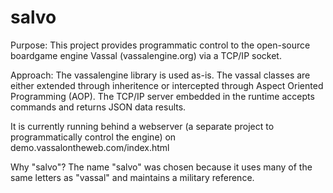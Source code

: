 # salvo
Purpose: This project provides programmatic control to the open-source boardgame engine Vassal (vassalengine.org) via a TCP/IP socket.

Approach:  The vassalengine library is used as-is.  The vassal classes are either extended through inheritence or intercepted through Aspect Oriented Programming (AOP).  The TCP/IP server embedded in the runtime accepts commands and returns JSON data results.

It is currently running behind a webserver (a separate project to programmatically control the engine) on demo.vassalontheweb.com/index.html

Why "salvo"? The name "salvo" was chosen because it uses many of the same letters as "vassal" and maintains a military reference.
